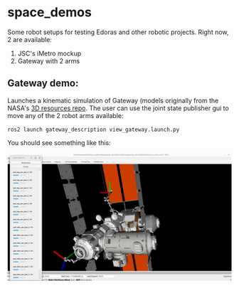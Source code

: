 # space_demos
Some robot setups for testing Edoras and other robotic projects. Right now, 2 are available:

1. JSC's iMetro mockup
2. Gateway with 2 arms 

Gateway demo:
-------------
Launches a kinematic simulation of Gateway (models originally from the NASA's [3D resources repo](https://github.com/nasa/NASA-3D-Resources/tree/master/3D%20Models/Gateway). The user can use the joint state publisher gui to move any of the 2 robot arms available:

```
ros2 launch gateway_description view_gateway.launch.py 
```

You should see something like this:

![Gateway in Rviz](docs/images/gateway_rviz.png)
